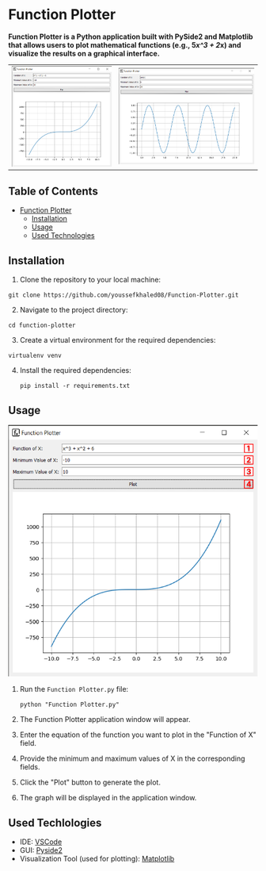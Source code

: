 # Function Plotter

**Function Plotter is a Python application built with PySide2 and Matplotlib that allows users to plot mathematical functions (e.g., 5*x^3 + 2*x) and visualize the results on a graphical interface.**

<table>
  <tr>
    <td><img src="images/demo.png" alt="Demo"></td>
    <td><img src="images/trigno.png" alt="Trigno"></td>
  </tr>
</table>

## Table of Contents

- [Function Plotter](#function-plotter)
  - [Installation](#installation)
  - [Usage](#usage)
  - [Used Technologies](#used-technologies)

## Installation

1. Clone the repository to your local machine:
```
git clone https://github.com/youssefkhaled08/Function-Plotter.git
```

2. Navigate to the project directory:
```
cd function-plotter
```

3. Create a virtual environment for the required dependencies:
```
virtualenv venv
```

4. Install the required dependencies:
   ```
   pip install -r requirements.txt
   ```

## Usage

![Usage](images/demo1.png)

1. Run the `Function Plotter.py` file:

   ```
   python "Function Plotter.py"
   ```

2. The Function Plotter application window will appear.

3. Enter the equation of the function you want to plot in the "Function of X" field.

4. Provide the minimum and maximum values of X in the corresponding fields.

5. Click the "Plot" button to generate the plot.

6. The graph will be displayed in the application window.

## Used Techlologies

- IDE: [VSCode](https://code.visualstudio.com/)
- GUI: [Pyside2](https://pypi.org/project/PySide2/#:~:text=PySide2%20is%20the%20official%20Python,and%20an%20open%20design%20process.)
- Visualization Tool (used for plotting): [Matplotlib](https://pypi.org/project/PySide2/#:~:text=PySide2%20is%20the%20official%20Python,and%20an%20open%20design%20process.)
